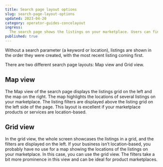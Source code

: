 ```yaml
---
title: Search page layout options
slug: search-page-layout-options
updated: 2023-04-20
category: operator-guides-concelayout
ingress:
  The search page shows the listings on your marketplace. Users can find the offering or product they need by sorting, filtering, or (in map view) dragging the map..
published: true
---
```



Without a search parameter (a keyword or location), listings are shown in the order they were created, with the most recent listing coming first. 

There are two different search page layouts: Map view and Grid view.

## Map view

The Map view of the search page displays the listings grid on the left and the map on the right. The map highlights the locations of several listings on your marketplace. The listing filters are displayed above the listing grid on the left side of the page. This layout is excellent if your marketplace products or services are location-based.

## Grid view

In the grid view, the whole screen showcases the listings in a grid, and the filters are displayed on the left. If your business isn’t location-based, you probably have no use for a map showing the locations of the listings on your marketplace. In this case, you can use the grid view. The filters take a bit more prominence in this view and can be ideal for product marketplaces. 
